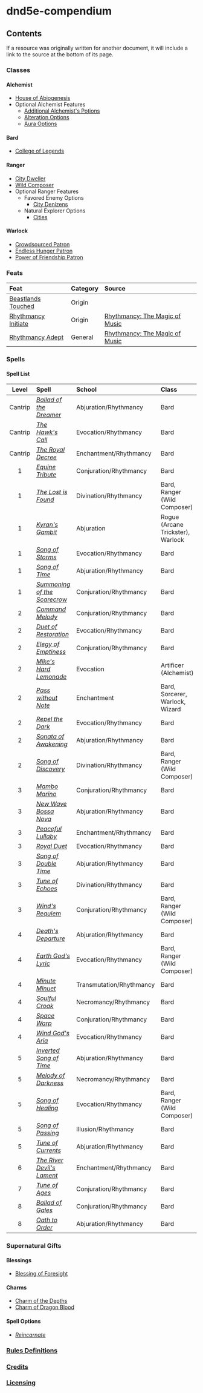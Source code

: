 # dnd5e-compendium

## Contents

If a resource was originally written for another document, it will include a link to the source at the bottom of its page.

### Classes

#### Alchemist

- [House of Abiogenesis](https://github.com/mpanighetti/dnd5e-kohls-laboratory/blob/main/ch-2-alchemist-subclass-house-of-abiogenesis.md)
- Optional Alchemist Features
  - [Additional Alchemist's Potions](https://github.com/mpanighetti/dnd5e-kohls-laboratory/blob/main/ch-1-optional-alchemist-features.md#additional-alchemists-potions)
  - [Alteration Options](https://github.com/mpanighetti/dnd5e-kohls-laboratory/blob/main/ch-1-optional-alchemist-features.md#level-2-alteration-options)
  - [Aura Options](https://github.com/mpanighetti/dnd5e-kohls-laboratory/blob/main/ch-1-optional-alchemist-features.md#level-3-aura-options)

#### Bard

- [College of Legends](https://github.com/mpanighetti/dnd5e-rhythmancy/blob/main/ch-3-rhythmancy-classes.md#college-of-legends)

#### Ranger

- [City Dweller](https://github.com/mpanighetti/dnd5e-urban-ranger-options/blob/main/ch-2-ranger-subclass-city-dweller.md)
- [Wild Composer](https://github.com/mpanighetti/dnd5e-rhythmancy/blob/main/ch-3-rhythmancy-classes.md#wild-composer)
- Optional Ranger Features
  - Favored Enemy Options
    - [City Denizens](https://github.com/mpanighetti/dnd5e-urban-ranger-options/blob/main/ch-1-optional-urban-ranger-class-features.md#city-denizens)
  - Natural Explorer Options
    - [Cities](https://github.com/mpanighetti/dnd5e-urban-ranger-options/blob/main/ch-1-optional-urban-ranger-class-features.md#cities)

#### Warlock

- [Crowdsourced Patron](classes/warlock/crowdsourced-patron.md)
- [Endless Hunger Patron](classes/warlock/endless-hunger-patron.md)
- [Power of Friendship Patron](classes/warlock/power-of-friendship-patron.md)

### Feats

| Feat | Category | Source |
|:-|:-|:-|
| [Beastlands Touched](feats/origin-feats/beastlands-touched.md) | Origin | |
| [Rhythmancy Initiate](https://github.com/mpanighetti/dnd5e-rhythmancy/blob/main/ch-4-rhythmancy-feats.md#rhythmancy-initiate) | Origin | [Rhythmancy: The Magic of Music](https://github.com/mpanighetti/dnd5e-rhythmancy) |
| [Rhythmancy Adept](https://github.com/mpanighetti/dnd5e-rhythmancy/blob/main/ch-4-rhythmancy-feats.md#rhythmancy-adept) | General | [Rhythmancy: The Magic of Music](https://github.com/mpanighetti/dnd5e-rhythmancy) |

### Spells

#### Spell List

| Level | Spell | School | Class | Tags |
|:-:|:-|:-|:-|:-|
| Cantrip | _[Ballad of the Dreamer](https://github.com/mpanighetti/dnd5e-rhythmancy/blob/main/ch-5-rhythmancy-spells.md#ballad-of-the-dreamer)_ | Abjuration/Rhythmancy | Bard | |
| Cantrip | _[The Hawk's Call](https://github.com/mpanighetti/dnd5e-rhythmancy/blob/main/ch-5-rhythmancy-spells.md#the-hawks-call)_ | Evocation/Rhythmancy | Bard | |
| Cantrip | _[The Royal Decree](https://github.com/mpanighetti/dnd5e-rhythmancy/blob/main/ch-5-rhythmancy-spells.md#the-royal-decree)_ | Enchantment/Rhythmancy | Bard | |
| 1 | _[Equine Tribute](https://github.com/mpanighetti/dnd5e-rhythmancy/blob/main/ch-5-rhythmancy-spells.md#equine-tribute)_ | Conjuration/Rhythmancy | Bard | |
| 1 | _[The Lost is Found](https://github.com/mpanighetti/dnd5e-rhythmancy/blob/main/ch-5-rhythmancy-spells.md#the-lost-is-found)_ | Divination/Rhythmancy | Bard, Ranger (Wild Composer) | Concentration, Ritual |
| 1 | _[Kyran's Gambit](https://mpanighetti.github.io/dnd5e-mote/ch-5-character-options/mote-spells.html#a-hrefhttpsgithubcommpanighettidnd5e-spellsblobmain1st-levelkyrans-gambitmdkyrans-gambita)_ | Abjuration | Rogue (Arcane Trickster), Warlock | Concentration |
| 1 | _[Song of Storms](https://github.com/mpanighetti/dnd5e-rhythmancy/blob/main/ch-5-rhythmancy-spells.md#song-of-storms)_ | Evocation/Rhythmancy | Bard | Concentration |
| 1 | _[Song of Time](https://github.com/mpanighetti/dnd5e-rhythmancy/blob/main/ch-5-rhythmancy-spells.md#song-of-time)_ | Abjuration/Rhythmancy | Bard | |
| 1 | _[Summoning of the Scarecrow](https://github.com/mpanighetti/dnd5e-rhythmancy/blob/main/ch-5-rhythmancy-spells.md#summoning-of-the-scarecrow)_ | Conjuration/Rhythmancy | Bard | |
| 2 | _[Command Melody](https://github.com/mpanighetti/dnd5e-rhythmancy/blob/main/ch-5-rhythmancy-spells.md#command-melody)_ | Conjuration/Rhythmancy | Bard | Concentration, Ritual |
| 2 | _[Duet of Restoration](https://github.com/mpanighetti/dnd5e-rhythmancy/blob/main/ch-5-rhythmancy-spells.md#duet-of-restoration)_ | Evocation/Rhythmancy | Bard | Duet |
| 2 | _[Elegy of Emptiness](https://github.com/mpanighetti/dnd5e-rhythmancy/blob/main/ch-5-rhythmancy-spells.md#elegy-of-emptiness)_ | Conjuration/Rhythmancy | Bard | |
| 2 | _[Mike's Hard Lemonade](spells/level-2/mikes-hard-lemonade.md)_ | Evocation | Artificer (Alchemist) | |
| 2 | _[Pass without Note](https://mpanighetti.github.io/dnd5e-mote/ch-5-character-options/mote-spells.html#a-hrefhttpsgithubcommpanighettidnd5e-spellsblobmain2nd-levelpass-without-notemdpass-without-notea)_ | Enchantment | Bard, Sorcerer, Warlock, Wizard | Concentration |
| 2 | _[Repel the Dark](https://github.com/mpanighetti/dnd5e-rhythmancy/blob/main/ch-5-rhythmancy-spells.md#repel-the-dark)_ | Evocation/Rhythmancy | Bard | Concentration |
| 2 | _[Sonata of Awakening](https://github.com/mpanighetti/dnd5e-rhythmancy/blob/main/ch-5-rhythmancy-spells.md#sonata-of-awakening)_ | Abjuration/Rhythmancy | Bard | Concentration |
| 2 | _[Song of Discovery](https://github.com/mpanighetti/dnd5e-rhythmancy/blob/main/ch-5-rhythmancy-spells.md#song-of-discovery)_ | Divination/Rhythmancy | Bard, Ranger (Wild Composer) | Concentration, Ritual |
| 3 | _[Mambo Marino](https://github.com/mpanighetti/dnd5e-rhythmancy/blob/main/ch-5-rhythmancy-spells.md#mambo-marino)_ | Conjuration/Rhythmancy | Bard | Concentration, Ritual |
| 3 | _[New Wave Bossa Nova](https://github.com/mpanighetti/dnd5e-rhythmancy/blob/main/ch-5-rhythmancy-spells.md#new-wave-bossa-nova)_ | Abjuration/Rhythmancy | Bard | Concentration |
| 3 | _[Peaceful Lullaby](https://github.com/mpanighetti/dnd5e-rhythmancy/blob/main/ch-5-rhythmancy-spells.md#peaceful-lullaby)_ | Enchantment/Rhythmancy | Bard | Concentration |
| 3 | _[Royal Duet](https://github.com/mpanighetti/dnd5e-rhythmancy/blob/main/ch-5-rhythmancy-spells.md#royal-duet)_ | Evocation/Rhythmancy | Bard | Duet |
| 3 | _[Song of Double Time](https://github.com/mpanighetti/dnd5e-rhythmancy/blob/main/ch-5-rhythmancy-spells.md#song-of-double-time)_ | Abjuration/Rhythmancy | Bard | |
| 3 | _[Tune of Echoes](https://github.com/mpanighetti/dnd5e-rhythmancy/blob/main/ch-5-rhythmancy-spells.md#tune-of-echoes)_ | Divination/Rhythmancy | Bard | Concentration, Ritual |
| 3 | _[Wind's Requiem](https://github.com/mpanighetti/dnd5e-rhythmancy/blob/main/ch-5-rhythmancy-spells.md#winds-requiem)_ | Conjuration/Rhythmancy | Bard, Ranger (Wild Composer) | Concentration, Ritual |
| 4 | _[Death's Departure](https://github.com/mpanighetti/dnd5e-rhythmancy/blob/main/ch-5-rhythmancy-spells.md#deaths-departure)_ | Abjuration/Rhythmancy | Bard | Concentration |
| 4 | _[Earth God's Lyric](https://github.com/mpanighetti/dnd5e-rhythmancy/blob/main/ch-5-rhythmancy-spells.md#earth-gods-lyric)_ | Evocation/Rhythmancy | Bard, Ranger (Wild Composer) | |
| 4 | _[Minute Minuet](https://github.com/mpanighetti/dnd5e-rhythmancy/blob/main/ch-5-rhythmancy-spells.md#minute-minuet)_ | Transmutation/Rhythmancy | Bard | Concentration |
| 4 | _[Soulful Croak](https://github.com/mpanighetti/dnd5e-rhythmancy/blob/main/ch-5-rhythmancy-spells.md#soulful-croak)_ | Necromancy/Rhythmancy | Bard | |
| 4 | _[Space Warp](https://github.com/mpanighetti/dnd5e-rhythmancy/blob/main/ch-5-rhythmancy-spells.md#space-warp)_ | Conjuration/Rhythmancy | Bard | Ritual |
| 4 | _[Wind God's Aria](https://github.com/mpanighetti/dnd5e-rhythmancy/blob/main/ch-5-rhythmancy-spells.md#wind-gods-aria)_ | Evocation/Rhythmancy | Bard | |
| 5 | _[Inverted Song of Time](https://github.com/mpanighetti/dnd5e-rhythmancy/blob/main/ch-5-rhythmancy-spells.md#inverted-song-of-time)_ | Abjuration/Rhythmancy | Bard | |
| 5 | _[Melody of Darkness](https://github.com/mpanighetti/dnd5e-rhythmancy/blob/main/ch-5-rhythmancy-spells.md#melody-of-darkness)_ | Necromancy/Rhythmancy | Bard | Concentration |
| 5 | _[Song of Healing](https://github.com/mpanighetti/dnd5e-rhythmancy/blob/main/ch-5-rhythmancy-spells.md#song-of-healing)_ | Evocation/Rhythmancy | Bard, Ranger (Wild Composer) | |
| 5 | _[Song of Passing](https://github.com/mpanighetti/dnd5e-rhythmancy/blob/main/ch-5-rhythmancy-spells.md#song-of-passing)_ | Illusion/Rhythmancy | Bard | Concentration |
| 5 | _[Tune of Currents](https://github.com/mpanighetti/dnd5e-rhythmancy/blob/main/ch-5-rhythmancy-spells.md#tune-of-currents)_ | Abjuration/Rhythmancy | Bard | |
| 6 | _[The River Devil's Lament](https://github.com/mpanighetti/dnd5e-rhythmancy/blob/main/ch-5-rhythmancy-spells.md#the-river-devils-lament)_ | Enchantment/Rhythmancy | Bard | |
| 7 | _[Tune of Ages](https://github.com/mpanighetti/dnd5e-rhythmancy/blob/main/ch-5-rhythmancy-spells.md#tune-of-ages)_ | Conjuration/Rhythmancy | Bard | |
| 8 | _[Ballad of Gales](https://github.com/mpanighetti/dnd5e-rhythmancy/blob/main/ch-5-rhythmancy-spells.md#ballad-of-gales)_ | Conjuration/Rhythmancy | Bard | |
| 8 | _[Oath to Order](https://github.com/mpanighetti/dnd5e-rhythmancy/blob/main/ch-5-rhythmancy-spells.md#oath-to-order)_ | Abjuration/Rhythmancy | Bard | |

### Supernatural Gifts

#### Blessings

- [Blessing of Foresight](https://mpanighetti.github.io/dnd5e-mote/ch-5-character-options/supernatural-gifts.html#a-hrefhttpsgithubcommpanighettidnd5e-featsblobmainsupernatural-giftsblessingsblessing-of-foresightmdblessing-of-foresighta)

#### Charms

- [Charm of the Depths](https://github.com/mpanighetti/dnd5e-stygian-sea/blob/main/ch-4-aquatic-charms.md#charm-of-the-depths)
- [Charm of Dragon Blood](https://github.com/mpanighetti/dnd5e-stygian-sea/blob/main/ch-4-aquatic-charms.md#charm-of-dragon-blood)

#### Spell Options

- _[Reincarnate](https://github.com/mpanighetti/dnd5e-updated-reincarnate-tables/blob/main/ch-2-reincarnate.md)_

### [Rules Definitions](rules-definitions.md)

### [Credits](credits.md)

### [Licensing](licensing.md)
